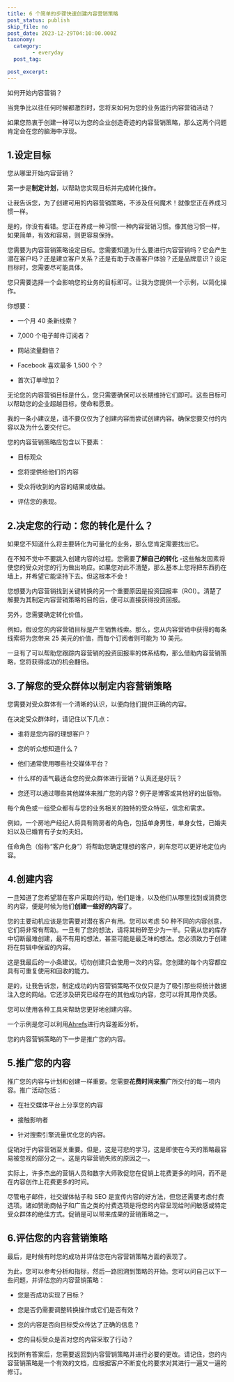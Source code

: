 ```yaml
---
title: 6 个简单的步骤快速创建内容营销策略
post_status: publish
skip_file: no
post_date: 2023-12-29T04:10:00.000Z
taxonomy:
  category:
        - everyday
  post_tag:

post_excerpt: 
---
```

如何开始内容营销？

当竞争比以往任何时候都激烈时，您将来如何为您的业务运行内容营销活动？

如果您热衷于创建一种可以为您的企业创造奇迹的内容营销策略，那么这两个问题肯定会在您的脑海中浮现。

## 1.设定目标

您从哪里开始内容营销？

第一步是**制定计划**，以帮助您实现目标并完成转化操作。

让我告诉您，为了创建可用的内容营销策略，不涉及任何魔术！就像您正在养成习惯一样。

是的，你没有看错。您正在养成一种习惯-一种内容营销习惯。像其他习惯一样，如果简单，有效和容易，则更容易保持。

您需要为内容营销策略设定目标。您需要知道为什么要进行内容营销吗？它会产生潜在客户吗？还是建立客户关系？还是有助于改善客户体验？还是品牌意识？设定目标时，您需要尽可能具体。

您只需要选择一个会影响您的业务的目标即可。让我为您提供一个示例，以简化操作。

你想要：

* 一个月 40 条新线索？

* 7,000 个电子邮件订阅者？

* 网站流量翻倍？

* Facebook 喜欢最多 1,500 个？

* 首次订单增加？

无论您的内容营销目标是什么，您只需要确保可以长期维持它们即可。这些目标可以帮助您的企业超越目标，使命和愿景。

我的一条小建议是，请不要仅仅为了创建内容而尝试创建内容。确保您要交付的内容以及为什么要交付它。

您的内容营销策略应包含以下要素：

* 目标观众

* 您将提供给他们的内容

* 受众将收到的内容的结果或收益。

* 评估您的表现。

## 2.决定您的行动：您的转化是什么？

如果您不知道什么将主要转化为可量化的业务，那么您肯定需要找出它。

在不知不觉中不要跳入创建内容的过程。您需要**了解自己的转化** -这些触发因素将使您的受众对您的行为做出响应。如果您对此不清楚，那么基本上您将把东西扔在墙上，并希望它能坚持下去。但这根本不会！

您想要为内容营销找到关键转换的另一个重要原因是投资回报率（ROI）。清楚了解要为其制定内容营销策略的目的后，便可以直接获得投资回报。

另外，您需要确定转化价值。

例如，假设您的内容营销目标是产生销售线索。那么，您从内容营销中获得的每条线索将为您带来 25 美元的价值，而每个订阅者则可能为 10 美元。

一旦有了可以帮助您跟踪内容营销的投资回报率的体系结构，那么借助内容营销策略，您将获得成功的机会翻倍。

## 3.了解您的受众群体以制定内容营销策略

您需要对受众群体有一个清晰的认识，以便向他们提供正确的内容。

在决定受众群体时，请记住以下几点：

* 谁将是您内容的理想客户？

* 您的听众想知道什么？

* 他们通常使用哪些社交媒体平台？

* 什么样的语气最适合您的受众群体进行营销？认真还是好玩？

* 您还可以通过哪些其他媒体来推广您的内容？例子是博客或其他好的出版物。

每个角色或一组受众都有与您的业务相关的独特的受众特征，信念和需求。

例如，一个房地产经纪人将具有购房者的角色，包括单身男性，单身女性，已婚夫妇以及已婚育有子女的夫妇。

任命角色（俗称“客户化身”）将帮助您确定理想的客户，刹车您可以更好地定位内容。

## 4.创建内容

一旦知道了您希望潜在客户采取的行动，他们是谁，以及他们从哪里找到或消费您的内容，便是时候为他们**创建一些好的内容**了。

您的主要动机应该是您需要对潜在客户有用。您可以考虑 50 种不同的内容创意，它们将非常有帮助。一旦有了您的想法，请将其粉碎至少为一半。只需从您的库存中切断最难创建，最不有用的想法，甚至可能是最乏味的想法。您必须致力于创建将在剪辑中保留的内容。

这是我最后的一小条建议。切勿创建只会使用一次的内容。您创建的每个内容都应具有可重复使用和回收的能力。

是的，让我告诉您，制定成功的内容营销策略不仅仅只是为了吸引那些将统计数据注入您的网站。它还涉及研究已经存在的其他成功内容，您可以将其用作灵感。

您可以使用各种工具来帮助您更好地创建内容。

一个示例是您可以利用[Ahrefs](https://ahrefs.com/)进行内容差距分析。

您的内容营销策略的下一步是推广您的内容。

## 5.推广您的内容

推广您的内容与计划和创建一样重要。您需要**花费时间来推广**所交付的每一项内容。推广活动包括：

* 在社交媒体平台上分享您的内容

* 接触影响者

* 针对搜索引擎流量优化您的内容。

促销对于内容营销至关重要。但是，这是可悲的学习，这是即使在今天的策略最容易被忽视的部分之一。这是内容营销失败的原因之一。

实际上，许多杰出的营销人员和数字大师敦促您在促销上花费更多的时间，而不是在内容创作上花费更多的时间。

尽管电子邮件，社交媒体帖子和 SEO 是宣传内容的好方法，但您还需要考虑付费选项。诸如赞助商帖子和广告之类的付费选项是将您的内容呈现给时间敏感或特定受众群体的绝佳方式。促销是可以带来成果的营销策略之一。

## 6.评估您的内容营销策略

最后，是时候有时您的成功并评估您在内容营销策略方面的表现了。

为此，您可以参考分析和指标，然后一路回溯到策略的开始。您可以问自己以下一些问题，并评估您的内容营销策略：

* 您是否成功实现了目标？

* 您是否仍需要调整转换操作或它们是否有效？

* 您的内容是否向目标受众传达了正确的信息？

* 您的目标受众是否对您的内容采取了行动？

找到所有答案后，您需要返回到内容营销策略并进行必要的更改。请记住，您的内容营销策略是一个有效的文档，应根据客户不断变化的要求对其进行一遍又一遍的修订。
